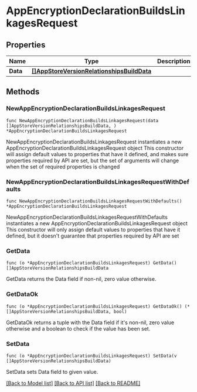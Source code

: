 # AppEncryptionDeclarationBuildsLinkagesRequest

## Properties

Name | Type | Description | Notes
------------ | ------------- | ------------- | -------------
**Data** | [**[]AppStoreVersionRelationshipsBuildData**](AppStoreVersionRelationshipsBuildData.md) |  | 

## Methods

### NewAppEncryptionDeclarationBuildsLinkagesRequest

`func NewAppEncryptionDeclarationBuildsLinkagesRequest(data []AppStoreVersionRelationshipsBuildData, ) *AppEncryptionDeclarationBuildsLinkagesRequest`

NewAppEncryptionDeclarationBuildsLinkagesRequest instantiates a new AppEncryptionDeclarationBuildsLinkagesRequest object
This constructor will assign default values to properties that have it defined,
and makes sure properties required by API are set, but the set of arguments
will change when the set of required properties is changed

### NewAppEncryptionDeclarationBuildsLinkagesRequestWithDefaults

`func NewAppEncryptionDeclarationBuildsLinkagesRequestWithDefaults() *AppEncryptionDeclarationBuildsLinkagesRequest`

NewAppEncryptionDeclarationBuildsLinkagesRequestWithDefaults instantiates a new AppEncryptionDeclarationBuildsLinkagesRequest object
This constructor will only assign default values to properties that have it defined,
but it doesn't guarantee that properties required by API are set

### GetData

`func (o *AppEncryptionDeclarationBuildsLinkagesRequest) GetData() []AppStoreVersionRelationshipsBuildData`

GetData returns the Data field if non-nil, zero value otherwise.

### GetDataOk

`func (o *AppEncryptionDeclarationBuildsLinkagesRequest) GetDataOk() (*[]AppStoreVersionRelationshipsBuildData, bool)`

GetDataOk returns a tuple with the Data field if it's non-nil, zero value otherwise
and a boolean to check if the value has been set.

### SetData

`func (o *AppEncryptionDeclarationBuildsLinkagesRequest) SetData(v []AppStoreVersionRelationshipsBuildData)`

SetData sets Data field to given value.



[[Back to Model list]](../README.md#documentation-for-models) [[Back to API list]](../README.md#documentation-for-api-endpoints) [[Back to README]](../README.md)


